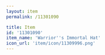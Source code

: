 ```yaml
---
layout: item
permalink: /11301090

title: Item
id: '11301090'
item_name: 'Warrior''s Immortal Hat'
icon_url: 'item/icon/11309996.png'
---
```

